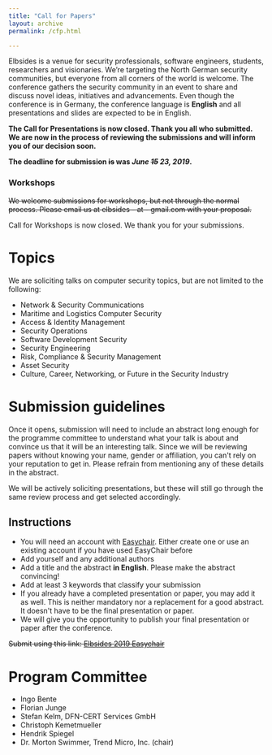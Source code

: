 ```yaml
---
title: "Call for Papers"
layout: archive
permalink: /cfp.html

---
```


Elbsides is a venue for security professionals, software engineers, students, researchers and visionaries. We’re targeting the North German security communities, but everyone from all corners of the world is welcome. The conference gathers the security community in an event to share and discuss novel ideas, initiatives and advancements. Even though the conference is in Germany, the conference language is **English** and all presentations and slides are expected to be in English.

**The Call for Presentations is now closed. Thank you all who submitted. We are now in the process of reviewing the submissions and will inform you of our decision soon.**

**The deadline for submission ~~is~~ was *June ~~15~~ 23, 2019*.**

### Workshops ###

~~We welcome submissions for workshops, but not through the normal process. Please email us at elbsides -
at -  gmail.com with your proposal.~~

Call for Workshops is now closed. We thank you for your submissions.

# Topics #

We are soliciting talks on computer security topics, but are not limited to the following:

* Network & Security Communications
* Maritime and Logistics Computer Security
* Access & Identity Management
* Security Operations
* Software Development Security
* Security Engineering
* Risk, Compliance & Security Management
* Asset Security
* Culture, Career, Networking, or Future in the Security Industry

# Submission guidelines #

Once it opens, submission will need to include an abstract long enough for the programme committee to understand what your talk is about and convince us that it will be an interesting talk. Since we will be reviewing papers without knowing your name, gender or affiliation, you can't rely on your reputation to get in. Please refrain from mentioning any of these details in the abstract.

We will be actively soliciting presentations, but these will still go through the same review process and get selected accordingly.

## Instructions ##

* You will need an account with [Easychair](https://easychair.org). Either create one or use an existing account if you have used EasyChair before
* Add yourself and any additional authors
* Add a title and the abstract **in English**. Please make the abstract convincing!
* Add at least 3 keywords that classify your submission
* If you already have a completed presentation or paper, you may add it as well. This is neither mandatory nor a replacement for a good abstract. It doesn't have to be the final presentation or paper.
* We will give you the opportunity to publish your final presentation or paper after the conference.

~~Submit using this link: [Elbsides 2019 Easychair](https://easychair.org/conferences/?conf=elbsides2019)~~

# Program Committee #

* Ingo Bente
* Florian Junge
* Stefan Kelm, DFN-CERT Services GmbH
* Christoph Kemetmueller
* Hendrik Spiegel
* Dr. Morton Swimmer, Trend Micro, Inc. (chair)
